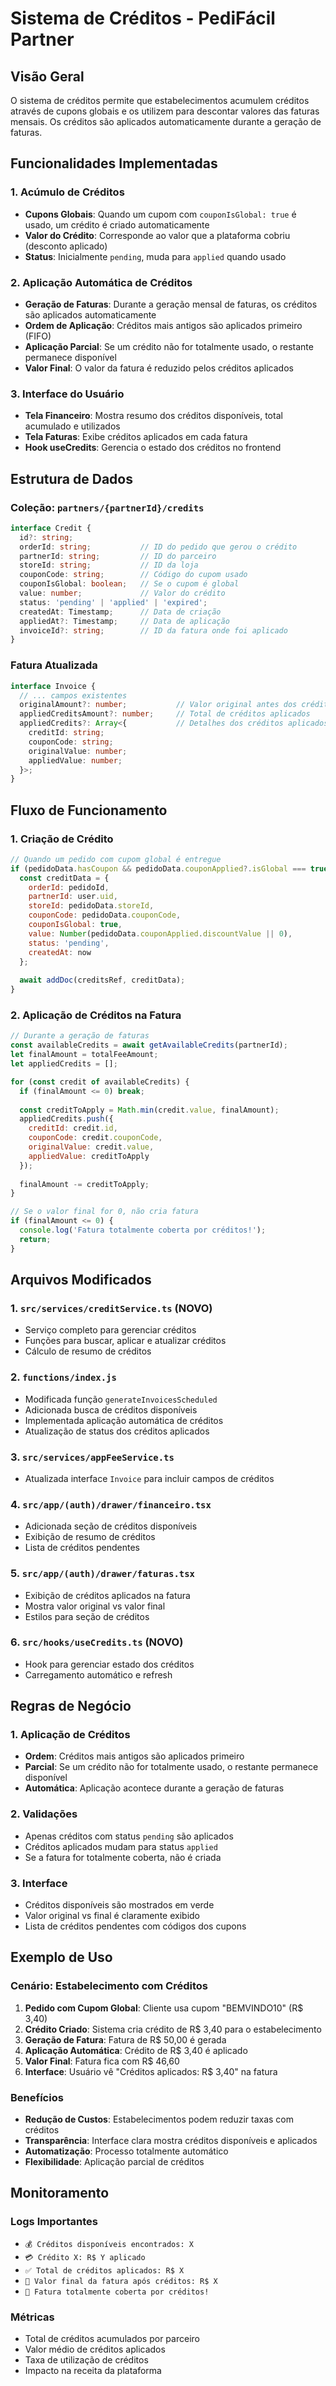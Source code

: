 # Sistema de Créditos - PediFácil Partner

## Visão Geral

O sistema de créditos permite que estabelecimentos acumulem créditos através de cupons globais e os utilizem para descontar valores das faturas mensais. Os créditos são aplicados automaticamente durante a geração de faturas.

## Funcionalidades Implementadas

### 1. Acúmulo de Créditos
- **Cupons Globais**: Quando um cupom com `couponIsGlobal: true` é usado, um crédito é criado automaticamente
- **Valor do Crédito**: Corresponde ao valor que a plataforma cobriu (desconto aplicado)
- **Status**: Inicialmente `pending`, muda para `applied` quando usado

### 2. Aplicação Automática de Créditos
- **Geração de Faturas**: Durante a geração mensal de faturas, os créditos são aplicados automaticamente
- **Ordem de Aplicação**: Créditos mais antigos são aplicados primeiro (FIFO)
- **Aplicação Parcial**: Se um crédito não for totalmente usado, o restante permanece disponível
- **Valor Final**: O valor da fatura é reduzido pelos créditos aplicados

### 3. Interface do Usuário
- **Tela Financeiro**: Mostra resumo dos créditos disponíveis, total acumulado e utilizados
- **Tela Faturas**: Exibe créditos aplicados em cada fatura
- **Hook useCredits**: Gerencia o estado dos créditos no frontend

## Estrutura de Dados

### Coleção: `partners/{partnerId}/credits`
```typescript
interface Credit {
  id?: string;
  orderId: string;           // ID do pedido que gerou o crédito
  partnerId: string;         // ID do parceiro
  storeId: string;           // ID da loja
  couponCode: string;        // Código do cupom usado
  couponIsGlobal: boolean;   // Se o cupom é global
  value: number;             // Valor do crédito
  status: 'pending' | 'applied' | 'expired';
  createdAt: Timestamp;      // Data de criação
  appliedAt?: Timestamp;     // Data de aplicação
  invoiceId?: string;        // ID da fatura onde foi aplicado
}
```

### Fatura Atualizada
```typescript
interface Invoice {
  // ... campos existentes
  originalAmount?: number;           // Valor original antes dos créditos
  appliedCreditsAmount?: number;     // Total de créditos aplicados
  appliedCredits?: Array<{           // Detalhes dos créditos aplicados
    creditId: string;
    couponCode: string;
    originalValue: number;
    appliedValue: number;
  }>;
}
```

## Fluxo de Funcionamento

### 1. Criação de Crédito
```javascript
// Quando um pedido com cupom global é entregue
if (pedidoData.hasCoupon && pedidoData.couponApplied?.isGlobal === true) {
  const creditData = {
    orderId: pedidoId,
    partnerId: user.uid,
    storeId: pedidoData.storeId,
    couponCode: pedidoData.couponCode,
    couponIsGlobal: true,
    value: Number(pedidoData.couponApplied.discountValue || 0),
    status: 'pending',
    createdAt: now
  };
  
  await addDoc(creditsRef, creditData);
}
```

### 2. Aplicação de Créditos na Fatura
```javascript
// Durante a geração de faturas
const availableCredits = await getAvailableCredits(partnerId);
let finalAmount = totalFeeAmount;
let appliedCredits = [];

for (const credit of availableCredits) {
  if (finalAmount <= 0) break;
  
  const creditToApply = Math.min(credit.value, finalAmount);
  appliedCredits.push({
    creditId: credit.id,
    couponCode: credit.couponCode,
    originalValue: credit.value,
    appliedValue: creditToApply
  });
  
  finalAmount -= creditToApply;
}

// Se o valor final for 0, não cria fatura
if (finalAmount <= 0) {
  console.log('Fatura totalmente coberta por créditos!');
  return;
}
```

## Arquivos Modificados

### 1. `src/services/creditService.ts` (NOVO)
- Serviço completo para gerenciar créditos
- Funções para buscar, aplicar e atualizar créditos
- Cálculo de resumo de créditos

### 2. `functions/index.js`
- Modificada função `generateInvoicesScheduled`
- Adicionada busca de créditos disponíveis
- Implementada aplicação automática de créditos
- Atualização de status dos créditos aplicados

### 3. `src/services/appFeeService.ts`
- Atualizada interface `Invoice` para incluir campos de créditos

### 4. `src/app/(auth)/drawer/financeiro.tsx`
- Adicionada seção de créditos disponíveis
- Exibição de resumo de créditos
- Lista de créditos pendentes

### 5. `src/app/(auth)/drawer/faturas.tsx`
- Exibição de créditos aplicados na fatura
- Mostra valor original vs valor final
- Estilos para seção de créditos

### 6. `src/hooks/useCredits.ts` (NOVO)
- Hook para gerenciar estado dos créditos
- Carregamento automático e refresh

## Regras de Negócio

### 1. Aplicação de Créditos
- **Ordem**: Créditos mais antigos são aplicados primeiro
- **Parcial**: Se um crédito não for totalmente usado, o restante permanece disponível
- **Automática**: Aplicação acontece durante a geração de faturas

### 2. Validações
- Apenas créditos com status `pending` são aplicados
- Créditos aplicados mudam para status `applied`
- Se a fatura for totalmente coberta, não é criada

### 3. Interface
- Créditos disponíveis são mostrados em verde
- Valor original vs final é claramente exibido
- Lista de créditos pendentes com códigos dos cupons

## Exemplo de Uso

### Cenário: Estabelecimento com Créditos
1. **Pedido com Cupom Global**: Cliente usa cupom "BEMVINDO10" (R$ 3,40)
2. **Crédito Criado**: Sistema cria crédito de R$ 3,40 para o estabelecimento
3. **Geração de Fatura**: Fatura de R$ 50,00 é gerada
4. **Aplicação Automática**: Crédito de R$ 3,40 é aplicado
5. **Valor Final**: Fatura fica com R$ 46,60
6. **Interface**: Usuário vê "Créditos aplicados: R$ 3,40" na fatura

### Benefícios
- **Redução de Custos**: Estabelecimentos podem reduzir taxas com créditos
- **Transparência**: Interface clara mostra créditos disponíveis e aplicados
- **Automatização**: Processo totalmente automático
- **Flexibilidade**: Aplicação parcial de créditos

## Monitoramento

### Logs Importantes
- `💰 Créditos disponíveis encontrados: X`
- `💳 Crédito X: R$ Y aplicado`
- `✅ Total de créditos aplicados: R$ X`
- `💸 Valor final da fatura após créditos: R$ X`
- `🎉 Fatura totalmente coberta por créditos!`

### Métricas
- Total de créditos acumulados por parceiro
- Valor médio de créditos aplicados
- Taxa de utilização de créditos
- Impacto na receita da plataforma 